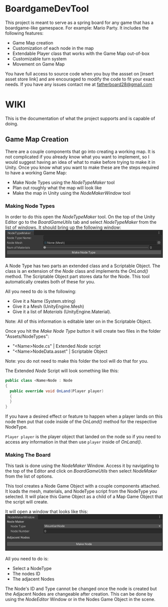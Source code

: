 # BoardgameDevTool

This project is meant to serve as a spring board for any game that has a boardgame-like gamespace. For example: Mario Party. 
It includes the following features:
  - Game Map creation
  - Customization of each node in the map
  - Extendable Player class that works with the Game Map out-of-box
  - Customizable turn system
  - Movement on Game Map

You have full access to source code when you buy the assset on [insert asset store link] and are encouraged to modify the code to fit your exact needs. If you have any issues contact me at <fatherboard28@gmail.com>

# WIKI

This is the documentation of what the project supports and is capable of doing.

## Game Map Creation

There are a couple components that go into creating a working map. It is not complicated if you already know what you want to implement, so I would suggest having an idea of what to make before trying to make it in Unity.
Once you know what you want to make these are the steps required to have a working Game Map:
  - Make Node Types using the _NodeTypeMaker_ tool
  - Plan out roughly what the map will look like
  - Make the map in Unity using the _NodeMakerWindow_ tool

### Making Node Types

In order to do this open the _NodeTypeMaker_ tool. On the top of the Unity Editor go to the _BoardGameUtils_ tab and select _NodeTypeMaker_ from the list of windows.
It should bring up the following window:
![Node Type Maker Window!](/NodeTypeMakerWindow.png "Node Type Maker Window")

A Node Type has two parts an extended class and a Scriptable Object. The class is an extension of the _Node_ class and implements the _OnLand()_ method. The Scriptable Object part stores data for the Node. This tool automatically creates both of these for you. 

All you need to do is the following: <br>
  - Give it a Name (System.string)<br>
  - Give it a Mesh (UnityEngine.Mesh)<br>
  - Give it a list of _Materials_ (UnityEngine.Material).<br> 

Note: All of this information is editable later on in the Scriptable Object. 

Once you hit the _Make Node Type_ button it will create two files in the folder "Assets/NodeTypes":
  - "\<Name\>Node.cs" | Extended _Node_ script
  - "\<Name\>NodeData.asset" | Scriptable Object 

Note: you do not need to make this folder the tool will do that for you.

The Extended _Node_ Script will look something like this:
```CS
public class <Name>Node : Node
{
  public override void OnLand(Player player)
  {
  }
}
```

If you have a desired effect or feature to happen when a player lands on this node then put that code inside of the _OnLand()_ method for the respective NodeType. 

`Player player` is the player object that landed on the node so if you need to access any information in that then use `player` inside of _OnLand()_.

### Making The Board

This task is done using the _NodeMaker_ Window. Access it by navigating to the top of the Editor and click on _BoardGameUtils_ then select _NodeMaker_ from the list of options.

This tool creates a Node Game Object with a couple components attached. It loads the mesh, materials, and NodeType script from the NodeType you selected. It will place this Game Object as a child of a Map Game Object that the script will create. 

It will open a window that looks like this:
![Node Maker Window!](/NodeMaker.png "Node Maker Window")

All you need to do is:
  - Select a NodeType
  - The nodes ID
  - The adjacent Nodes

The Node's ID and Type cannot be changed once the node is created but the Adjacent Nodes are changeable after creation. This can be done by using the _NodeEditor_ Window or in the Nodes Game Object in the scene.


